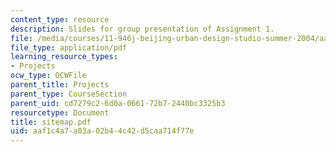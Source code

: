 ```yaml
---
content_type: resource
description: Slides for group presentation of Assignment 1.
file: /media/courses/11-946j-beijing-urban-design-studio-summer-2004/aaf1c4a7a03a02b44c42d5caa714f77e_sitemap.pdf
file_type: application/pdf
learning_resource_types:
- Projects
ocw_type: OCWFile
parent_title: Projects
parent_type: CourseSection
parent_uid: cd7279c2-6d0a-0661-72b7-2440bc3325b3
resourcetype: Document
title: sitemap.pdf
uid: aaf1c4a7-a03a-02b4-4c42-d5caa714f77e
---
```

